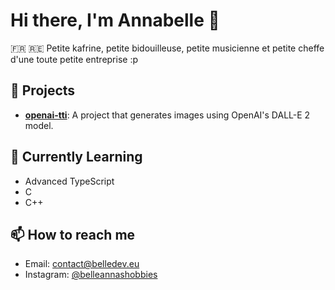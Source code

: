 # Hi there, I'm Annabelle 👋

🇫🇷 🇷🇪 Petite kafrine, petite bidouilleuse, petite musicienne et petite cheffe d'une toute petite entreprise :p  

## 🔭 Projects

- **[openai-tti](https://github.com/belledev-eu/openai-tti)**: A project that generates images using OpenAI's DALL-E 2 model.

## 🌱 Currently Learning

- Advanced TypeScript
- C
- C++

## 📫 How to reach me

- Email: [contact@belledev.eu](mailto:contact@belledev.eu)
- Instagram: [@belleannashobbies](https://www.instagram.com/belleannashobbies)
